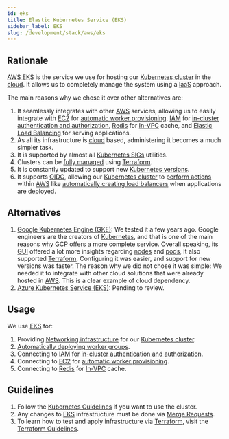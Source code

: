 ```yaml
---
id: eks
title: Elastic Kubernetes Service (EKS)
sidebar_label: EKS
slug: /development/stack/aws/eks
---
```


## Rationale

[AWS EKS][EKS] is the service we use
for hosting our [Kubernetes cluster][KUBERNETES]
in the
[cloud](https://en.wikipedia.org/wiki/Cloud_computing).
It allows us to completely manage the system
using a [IaaS](https://en.wikipedia.org/wiki/Infrastructure_as_a_service)
approach.

The main reasons why we chose it
over other alternatives are:

1. It seamlessly integrates with other [AWS][AWS] services,
    allowing us to easily
    integrate with
    [EC2](/development/stack/aws/ec2/) for
    [automatic worker provisioning](https://github.com/kubernetes/autoscaler/tree/master/cluster-autoscaler),
    [IAM](/development/stack/aws/iam) for
    [in-cluster authentication and authorization](https://gitlab.com/fluidattacks/product/-/blob/086a0ace31819d4db76113a20f029c991d8375ce/makes/applications/makes/k8s/src/terraform/variables.tf#L55),
    [Redis](https://aws.amazon.com/redis/) for
    [In-VPC](https://aws.amazon.com/vpc/) cache,
    and [Elastic Load Balancing](https://aws.amazon.com/elasticloadbalancing/)
    for serving applications.
1. As all its infrastructure is
    [cloud](https://en.wikipedia.org/wiki/Cloud_computing) based,
    administering it becomes a much simpler task.
1. It is supported by almost all
    [Kubernetes SIGs](https://github.com/kubernetes-sigs)
    utilities.
1. Clusters can be
    [fully managed](https://gitlab.com/fluidattacks/product/-/blob/ba230133febd3325d0f5c995f638a176b89d32a2/makes/applications/makes/k8s/src/terraform/cluster.tf)
    using [Terraform][TERRAFORM].
1. It is constantly updated to support new
    [Kubernetes versions](https://docs.aws.amazon.com/eks/latest/userguide/kubernetes-versions.html).
1. It supports [OIDC](https://docs.aws.amazon.com/eks/latest/userguide/authenticate-oidc-identity-provider.html),
    allowing our [Kubernetes cluster][KUBERNETES]
    to [perform actions](https://gitlab.com/fluidattacks/product/-/blob/086a0ace31819d4db76113a20f029c991d8375ce/makes/applications/makes/k8s/src/terraform/autoscaler.tf#L52)
    within [AWS][AWS] like
    [automatically creating load balancers](https://github.com/kubernetes-sigs/aws-load-balancer-controller)
    when applications are deployed.

## Alternatives

1. [Google Kubernetes Engine (GKE)](https://cloud.google.com/kubernetes-engine):
    We tested it a few years ago.
    Google engineers are the creators of [Kubernetes][KUBERNETES],
    and that is one of the main reasons why [GCP](https://cloud.google.com/gcp/)
    offers a more complete service.
    Overall speaking,
    its [GUI](https://en.wikipedia.org/wiki/Graphical_user_interface)
    offered a lot more insights regarding
    [nodes](https://kubernetes.io/docs/concepts/architecture/nodes/) and
    [pods](https://kubernetes.io/docs/concepts/workloads/pods/),
    It also supported [Terraform][TERRAFORM],
    Configuring it was easier,
    and support for new versions was faster.
    The reason why we did not chose it was simple:
    We needed it to integrate with other cloud solutions
    that were already hosted in [AWS][AWS].
    This is a clear example of cloud dependency.
1. [Azure Kubernetes Service (EKS)](https://azure.microsoft.com/en-us/overview/kubernetes-on-azure/):
    Pending to review.

## Usage

We use [EKS][EKS] for:

1. Providing [Networking infrastructure](https://gitlab.com/fluidattacks/product/-/blob/086a0ace31819d4db76113a20f029c991d8375ce/makes/applications/makes/k8s/src/terraform/network.tf)
    for our [Kubernetes cluster][KUBERNETES].
1. [Automatically deploying worker groups](https://gitlab.com/fluidattacks/product/-/blob/086a0ace31819d4db76113a20f029c991d8375ce/makes/applications/makes/k8s/src/terraform/cluster.tf#L29).
1. Connecting to [IAM](/development/stack/aws/iam) for
    [in-cluster authentication and authorization](https://gitlab.com/fluidattacks/product/-/blob/086a0ace31819d4db76113a20f029c991d8375ce/makes/applications/makes/k8s/src/terraform/variables.tf#L55).
1. Connecting to [EC2](/development/stack/aws/ec2/) for
    [automatic worker provisioning](https://github.com/kubernetes/autoscaler/tree/master/cluster-autoscaler).
1. Connecting to [Redis](https://aws.amazon.com/redis/) for
    [In-VPC](https://aws.amazon.com/vpc/) cache.

## Guidelines

1. Follow the [Kubernetes Guidelines](/development/stack/kubernetes/#guidelines)
    if you want to use the cluster.
1. Any changes to
    [EKS][EKS]
    infrastructure must be done via
    [Merge Requests](https://docs.gitlab.com/ee/user/project/merge_requests/).
1. To learn how to test and apply infrastructure via [Terraform][TERRAFORM],
    visit the
    [Terraform Guidelines](/development/stack/terraform#guidelines).

[AWS]: https://aws.amazon.com/
[EKS]: https://aws.amazon.com/eks/
[KUBERNETES]: /development/stack/kubernetes/
[TERRAFORM]: /development/stack/terraform/
